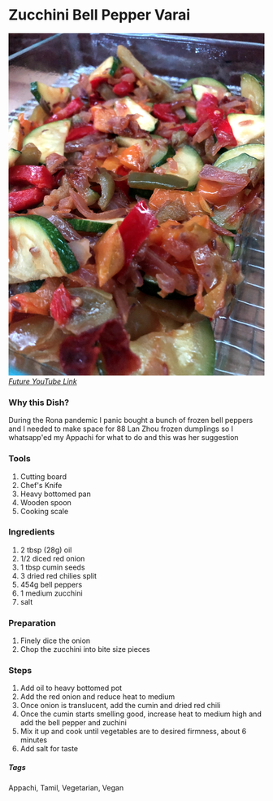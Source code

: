 # Zucchini Bell Pepper Varai
![Images](../images/zucchini-bell-pepper-varai.jpg)
[*Future YouTube Link*]()

### Why this Dish?
During the Rona pandemic I panic bought a bunch of frozen bell peppers and I needed to make space for 88 Lan Zhou frozen dumplings so I whatsapp'ed my Appachi for what to do and this was her suggestion

### Tools
1. Cutting board
1. Chef's Knife
1. Heavy bottomed pan
1. Wooden spoon
1. Cooking scale

### Ingredients
1. 2 tbsp (28g) oil
1. 1/2 diced red onion
1. 1 tbsp cumin seeds
1. 3 dried red chilies split
1. 454g bell peppers
1. 1 medium zucchini
1. salt

### Preparation
1. Finely dice the onion
1. Chop the zucchini into bite size pieces

### Steps
1. Add oil to heavy bottomed pot
1. Add the red onion and reduce heat to medium
1. Once onion is translucent, add the cumin and dried red chili
1. Once the cumin starts smelling good, increase heat to medium high and add the bell pepper and zuchini
1. Mix it up and cook until vegetables are to desired firmness, about 6 minutes
1. Add salt for taste

##### Tags
Appachi, Tamil, Vegetarian, Vegan